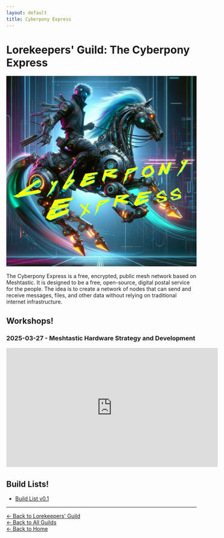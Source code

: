 ```yaml
---
layout: default
title: Cyberpony Express
---
```


# Lorekeepers' Guild: The Cyberpony Express

<img src="/assets/images/cyberpony-express.jpg" alt="The Cyberpony Express" class="photo">

The Cyberpony Express is a free, encrypted, public mesh network based on Meshtastic. It is designed to be a free, open-source, digital postal service for the people. The idea is to create a network of nodes that can send and receive messages, files, and other data without relying on traditional internet infrastructure.

## Workshops!

### 2025-03-27 - Meshtastic Hardware Strategy and Development 
<iframe width="560" height="315" src="https://www.youtube.com/embed/1Sw1WCDngTA?si=2bLo_iF1MKjQO0kG" title="YouTube video player" frameborder="0" allow="accelerometer; autoplay; clipboard-write; encrypted-media; gyroscope; picture-in-picture; web-share" referrerpolicy="strict-origin-when-cross-origin" allowfullscreen></iframe>

## Build Lists!

- [Build List v0.1](/guilds/lorekeepers/cyberpony-express/build-list-v0.1)

---

[← Back to Lorekeepers' Guild](/guilds/lorekeepers)  
[← Back to All Guilds](/guilds/)  
[← Back to Home](/)
